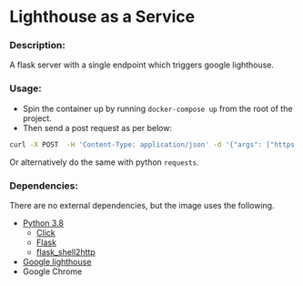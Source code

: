 # Lighthouse as a Service

### Description:

A flask server with a single endpoint which triggers google lighthouse.

### Usage:

* Spin the container up by running `docker-compose up` from the root of the project.
* Then send a post request as per below:
```bash
curl -X POST  -H 'Content-Type: application/json' -d '{"args": ["https://www.google.com", "/home/chrome/reports/test.json"]}' http://localhost:4000/lighthouse 
```
 
 Or alternatively do the same with python `requests`.
 
### Dependencies:

There are no external dependencies, but the image uses the following.

* [Python 3.8](https://www.python.org/)
    * [Click](https://click.palletsprojects.com/en/7.x/)
    * [Flask](https://flask.palletsprojects.com/en/1.1.x/)
    * [flask_shell2http](https://flask-shell2http.readthedocs.io/en/stable/Quickstart.html)
* [Google lighthouse](https://github.com/GoogleChrome/lighthouse)
* Google Chrome